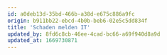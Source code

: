 ```yaml
---
id: a0deb13d-35bd-466b-a38d-e675c886a9fc
origin: b911bb22-ebcd-4b0b-beb6-02e5c5dd834f
title: 'Schaden melden IT'
updated_by: 8fd6c8cb-46ee-4cad-bc66-a69f940d8a9d
updated_at: 1669730871
---
```

